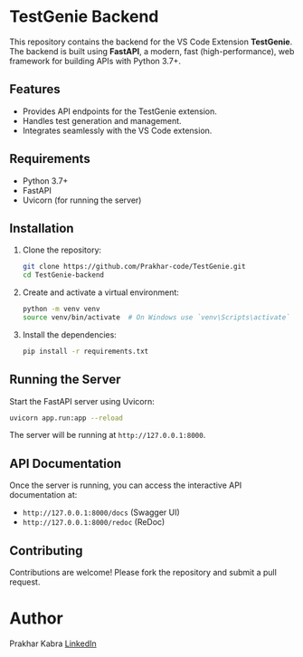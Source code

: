 # TestGenie Backend

This repository contains the backend for the VS Code Extension **TestGenie**. The backend is built using **FastAPI**, a modern, fast (high-performance), web framework for building APIs with Python 3.7+.

## Features

- Provides API endpoints for the TestGenie extension.
- Handles test generation and management.
- Integrates seamlessly with the VS Code extension.

## Requirements

- Python 3.7+
- FastAPI
- Uvicorn (for running the server)

## Installation

1. Clone the repository:
    ```bash
    git clone https://github.com/Prakhar-code/TestGenie.git
    cd TestGenie-backend
    ```

2. Create and activate a virtual environment:
    ```bash
    python -m venv venv
    source venv/bin/activate  # On Windows use `venv\Scripts\activate`
    ```

3. Install the dependencies:
    ```bash
    pip install -r requirements.txt
    ```

## Running the Server

Start the FastAPI server using Uvicorn:
```bash
uvicorn app.run:app --reload
```

The server will be running at `http://127.0.0.1:8000`.

## API Documentation

Once the server is running, you can access the interactive API documentation at:
- `http://127.0.0.1:8000/docs` (Swagger UI)
- `http://127.0.0.1:8000/redoc` (ReDoc)

## Contributing

Contributions are welcome! Please fork the repository and submit a pull request.

# Author

Prakhar Kabra
[LinkedIn](https://www.linkedin.com/in/prakhar-kabra-98a2521ba/)